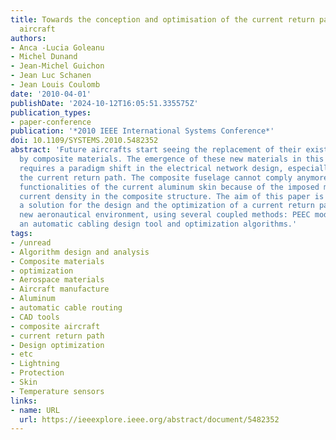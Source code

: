 ```yaml
---
title: Towards the conception and optimisation of the current return path in a composite
  aircraft
authors:
- Anca -Lucia Goleanu
- Michel Dunand
- Jean-Michel Guichon
- Jean Luc Schanen
- Jean Louis Coulomb
date: '2010-04-01'
publishDate: '2024-10-12T16:05:51.335575Z'
publication_types:
- paper-conference
publication: '*2010 IEEE International Systems Conference*'
doi: 10.1109/SYSTEMS.2010.5482352
abstract: 'Future aircrafts start seeing the replacement of their existing metal skin
  by composite materials. The emergence of these new materials in this environment
  requires a paradigm shift in the electrical network design, especially regarding
  the current return path. The composite fuselage cannot comply anymore with all the
  functionalities of the current aluminum skin because of the imposed maximum admissible
  current density in the composite structure. The aim of this paper is to propose
  a solution for the design and the optimization of a current return path in this
  new aeronautical environment, using several coupled methods: PEEC modeling method,
  an automatic cabling design tool and optimization algorithms.'
tags:
- /unread
- Algorithm design and analysis
- Composite materials
- optimization
- Aerospace materials
- Aircraft manufacture
- Aluminum
- automatic cable routing
- CAD tools
- composite aircraft
- current return path
- Design optimization
- etc
- Lightning
- Protection
- Skin
- Temperature sensors
links:
- name: URL
  url: https://ieeexplore.ieee.org/abstract/document/5482352
---
```

